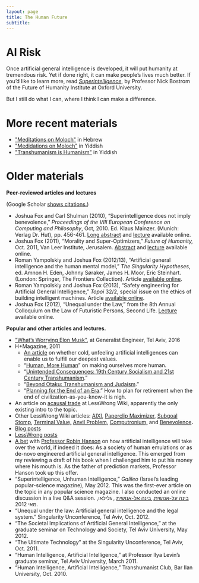 ```yaml
---
layout: page
title: The Human Future
subtitle:
---
```

AI Risk
=======

Once artificial general intelligence is developed, it will put humanity at tremendous risk. Yet if done right, it can make people’s lives much better. If you’d like to learn more, read [_Superintelligence_](https://en.wikipedia.org/wiki/Superintelligence:_Paths,_Dangers,_Strategies), by Professor Nick Bostrom of the Future of Humanity Institute at Oxford University.

But I still do what I can, where I think I can make a difference. 

# More recent materials
* ["Meditations on Moloch"](https://rationality.co.il/slatestarcodex/meditations-on-moloch/) in Hebrew
* ["Medidations on Moloch"](https://joshuafox.com/yiddish/%D7%94%D7%99%D7%A8%D7%94%D7%95%D7%A8%D7%99%D7%9D%20%D7%90%D7%B1%D7%A3%20%D7%9E%D6%B9%D7%9C%D6%B6%D7%9A/) in Yiddish
* ["Transhumanism is Humanism"](https://joshuafox.com/yiddish/%D7%98%D7%A8%D7%90%D6%B7%D7%A0%D7%A1%D7%94%D7%95%D7%9E%D7%90%D6%B7%D7%A0%D7%99%D7%96%D7%9D%20%D7%90%D7%99%D7%96%20%D7%94%D7%95%D7%9E%D7%90%D6%B7%D7%A0%D7%99%D7%96%D7%9D/) in Yiddish
 
# Older materials
**Peer-reviewed articles and lectures**

(Google Scholar [shows citations.](https://scholar.google.com/citations?hl=en&user=d0FLp-q9vFEC&view_op=list_works&pagesize=100))

*   Joshua Fox and Carl Shulman (2010), “Superintelligence does not imply benevolence,” _Proceedings of the VIII European Conference on Computing and Philosophy_, Oct, 2010. Ed. Klaus Mainzer. (Munich: Verlag Dr. Hut), pp. 456-461. [Long abstract](/wp-content/uploads/2014/10/FoxShulman_SuperintelligenceBenevolence.pdf) and [lecture](https://www.youtube.com/watch?v=S-BkGEh806M)  available online.
*   Joshua Fox (2011), “Morality and Super-Optimizers,” _Future of Humanity,_ Oct. 2011, Van Leer Institute, Jerusalem. [Abstract](https://adarti.blogspot.com/2011/10/lets-not-anthropomorphize-morality-and.html) and [lecture](https://adarti.blogspot.com/2011/10/lets-not-anthropomorphize-morality-and.html) available online.
*   Roman Yampolskiy and Joshua Fox (2012/13), “Artificial general intelligence and the human mental model,” _The Singularity Hypotheses_, ed. Amnon H. Eden, Johnny Søraker, James H. Moor, Eric Steinhart. (London: Springer, The Frontiers Collection). Article [available online](/wp-content/uploads/2014/10/YampolskiyFox__AGIAndTheHumanModel.pdf).
*   Roman Yampolskiy and Joshua Fox (2013), “Safety engineering for Artificial General Intelligence,” _Topoi_ 32/2, special issue on the ethics of building intelligent machines. Article [available online](https://intelligence.org/files/SafetyEngineering.pdf).
*   Joshua Fox (2012), “Unequal under the Law,” from the 8th Annual Colloquium on the Law of Futuristic Persons, Second Life. [Lecture](https://www.youtube.com/watch?v=RIlx520ACR0) available online.

**Popular and other articles and lectures.**

*   ["What’s Worrying Elon Musk"](https://www.youtube.com/watch?v=rkN2iIozniw), at Generalist Engineer, Tel Aviv, 2016
*   H+Magazine, 2011
    *   [An article](/wp-content/uploads/2011/02/HPlusOKCupid.pdf) on whether cold, unfeeling artificial intelligences can enable us to fulfill our deepest values.
    *   “[Human, More Human](/wp-content/uploads/2011/05/HPlusHuman.pdf)” on making ourselves more human.
    *   “[Unintended Consequences: 19th Century Socialism and 21st Century Transhumanism](/content/hplus/Unintended.pdf).”
    *   “[Beyond Otaku: Transhumanism and Judaism](/wp-content/uploads/2011/08/HPlusMag-Otaku.pdf).”
    *   “[Planning for the End of an Era](/content/hplus/PlanningEnd.pdf).” How to plan for retirement when the end of civilization-as-you-know-it is nigh.
*   An  article on [acausal trade](https://wiki.lesswrong.com/wiki/Acausal_trade) at LessWrong Wiki, apparently the only existing intro to the topic.
*   Other LessWrong Wiki articles:  [AIXI](https://wiki.lesswrong.com/wiki/AIXI), [Paperclip Maximizer](https://wiki.lesswrong.com/wiki/Paperclip_maximizer), [Subgoal Stomp](https://wiki.lesswrong.com/wiki/Subgoal_stomp), [Terminal Value,](https://wiki.lesswrong.com/wiki/Terminal_value) [Anvil Problem](https://wiki.lesswrong.com/wiki/Anvil_problem),  [Computronium,](https://wiki.lesswrong.com/wiki/Computronium) and [Benevolence](https://wiki.lesswrong.com/wiki/Benevolence)**.**
*   [Blog posts](https://adarti.blogspot.com/search/label/singularity)
*    [LessWrong posts](https://lesswrong.com/user/JoshuaFox/submitted/)
*   [A bet](https://www.overcomingbias.com/2013/08/em-vs-non-agi-bet.html) with [Professor Robin Hanson](https://en.wikipedia.org/wiki/Robin_Hanson) on how artificial intelligence will take over the world, if indeed it does: As a society of human emulations or as de-novo engineered artificial general intelligence. This emerged from my reviewing a draft of his book when I challenged him to put his money where his mouth is. As the father of prediction markets, Professor Hanson took up this offer.
*   “Superintelligence, Unhuman Intelligence,” _Galileo_ (Israel’s leading popular-science magazine), May 2012. This was the first-ever article on the topic in any popular science magazine.  I also conducted an online discussion in a live Q&A session. [בינה על-אנושית, בינה אל-אנושית](/wp-content/uploads/2014/10/Fox-Galileo-FAI-article.pdf) , גלילאו, מאי 2012.
*   “Unequal under the law: Artificial general intelligence and the legal system.” Singularity Unconference, Tel Aviv, Oct. 2012.
*   “The Societal Implications of Artificial General Intelligence,” at the graduate seminar on Technology and Society, Tel Aviv University, May 2012.
*   “The Ultimate Technology” at the Singularity Unconference, Tel Aviv, Oct. 2011.
*   “Human Intelligence, Artificial Intelligence,” at Professor Ilya Levin’s  graduate seminar, Tel Aviv University, March 2011.
*   “Human Intelligence, Artificial Intelligence,” Transhumanist Club, Bar Ilan University, Oct. 2010.
